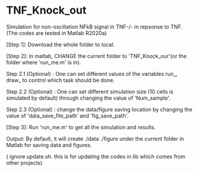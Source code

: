 # TNF_Knock_out
Simulation for non-oscillation NFkB signal in TNF-/- in repsonse to TNF.
(The codes are tested in Matlab R2020a)

[Step 1]: Download the whole folder to local.

[Step 2]: In matlab, CHANGE the current folder to 'TNF_Knock_our'(or the folder where 'run_me.m' is in). 

Step 2.1 (Optional) : One can set different values of the variables run_, draw_ to control which task should be done.

Step 2.2 (Optional) : One can set different simulation size (10 cells is simulated by default) through changing the value of 'Num_sample'.

Step 2.3 (Optional) : change the data/figure saving location by changing the value of 'data_save_file_path' and 'fig_save_path'.

[Step 3]: Run 'run_me.m' to get all the simulation and results.

Output:
By default, it will create ./data ./figure under the current folder in Matlab for saving data and figures.

( ignore update.sh. this is for updating the codes in lib which comes from other projects)
